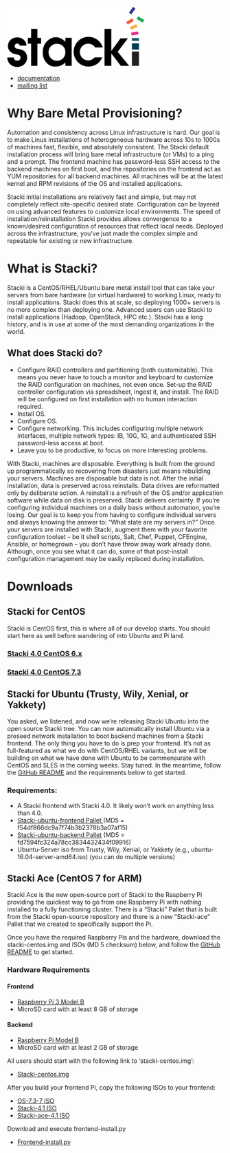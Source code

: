 ![alt tag](logo.png)

* [documentation](https://github.com/StackIQ/stacki/wiki)
* [mailing list](https://groups.google.com/forum/#!forum/stacki)

# Why Bare Metal Provisioning?
 
Automation and consistency across Linux infrastructure is hard. Our goal is to make Linux installations of heterogeneous hardware across 10s to 1000s of machines fast, flexible, and absolutely consistent.
The Stacki default installation process will bring bare metal infrastructure (or VMs) to a ping and a prompt. The frontend machine has password-less SSH access to the backend machines on first boot, and the repositories on the frontend act as YUM repositories for all backend machines. All machines will be at the latest kernel and RPM revisions of the OS and installed applications.

Stacki initial installations are relatively fast and simple, but may not completely reflect site-specific desired state. Configuration can be layered on using advanced features to customize local environments. The speed of installation/reinstallation Stacki provides allows convergence to a known/desired configuration of resources that reflect local needs. Deployed across the infrastructure, you’ve just made the complex simple and repeatable for existing or new infrastructure.

# What is Stacki?

Stacki is a CentOS/RHEL/Ubuntu bare metal install tool that can take your servers from bare hardware (or virtual hardware) to working Linux, ready to install applications. Stacki does this at scale, so deploying 1000+ servers is no more complex than deploying one. Advanced users can use Stacki to install applications (Hadoop, OpenStack, HPC etc.). Stacki has a long history, and is in use at some of the most demanding organizations in the world.
 
## What does Stacki do?

* Configure RAID controllers and partitioning (both customizable). This means you never have to touch a monitor and keyboard to customize the RAID configuration on machines, not even once. Set-up the RAID controller configuration via spreadsheet, ingest it, and install. The RAID will be configured on first installation with no human interaction required.
* Install OS.
* Configure OS.
* Configure networking. This includes configuring multiple network interfaces, multiple network types: IB, 10G, 1G, and authenticated SSH password-less access at boot.
* Leave you to be productive, to focus on more interesting problems.

With Stacki, machines are disposable. Everything is built from the ground up programmatically so recovering from disasters just means rebuilding your servers.
Machines are disposable but data is not. After the initial installation, data is preserved across reinstalls. Data drives are reformatted only by deliberate action. A reinstall is a refresh of the OS and/or application software while data on disk is preserved.
Stacki delivers certainty. If you’re configuring individual machines on a daily basis without automation, you’re losing. Our goal is to keep you from having to configure individual servers and always knowing the answer to: “What state are my servers in?”
Once your servers are installed with Stacki, augment them with your favorite configuration toolset – be it shell scripts, Salt, Chef, Puppet, CFEngine, Ansible, or homegrown – you don’t have throw away work already done. Although, once you see what it can do, some of that post-install configuration management may be easily replaced during installation.

# Downloads

## Stacki for CentOS

Stacki is CentOS first, this is where all of our develop starts.  You should start here as well before wandering of into Ubuntu and Pi land.


### [Stacki 4.0 CentOS 6.x](http://stacki.s3.amazonaws.com/public/pallets/4.0/open-source/stackios-4.0-6.x.x86_64.disk1.iso?id=%22download_iso6_button%22&source=%22https://www.stackiq.com/downloads/%22&page=%22/downloads/%22)

### [ Stacki 4.0 CentOS 7.3](http://stacki.s3.amazonaws.com/public/pallets/4.0/open-source/stackios-4.0_c4aff2a-7.x.x86_64.disk1.iso?id=%22download_iso7_button%22&source=%22https://www.stackiq.com/downloads/%22&page=%22/downloads/%22)


## Stacki for Ubuntu (Trusty, Wily, Xenial, or Yakkety)

You asked, we listened, and now we’re releasing Stacki Ubuntu into the open source Stacki tree. You can now automatically install Ubuntu via a preseed network installation to boot backend machines from a Stacki frontend. The only thing you have to do is prep your frontend.
It’s not as full-featured as what we do with CentOS/RHEL variants, but we will be building on what we have done with Ubuntu to be commensurate with CentOS and SLES in the coming weeks. Stay tuned.
In the meantime, follow the [GitHub README](https://github.com/Teradata/stacki-ubuntu/blob/master/README.md) and the requirements below to get started.

### Requirements:

* A Stacki frontend with Stacki 4.0. It likely won’t work on anything less than 4.0.
* [Stacki-ubuntu-frontend Pallet ](https://s3.amazonaws.com/stacki/public/pallets/4.0/open-source/stacki-ubuntu-frontend-4.0_20170414_c4aff2a-7.x.x86_64.disk1.iso) (MD5 = f54df866dc9a7f74b3b2378b3a07af15)
* [Stacki-ubuntu-backend Pallet](https://s3.amazonaws.com/stacki/public/pallets/4.0/open-source/stacki-ubuntu-backend-4.0_20170414_c4aff2a-7.x.x86_64.disk1.iso) (MD5 = fd7594fc324a78cc3834432434f09916)
* Ubuntu-Server iso from Trusty, Wily, Xenial, or Yakkety (e.g., ubuntu-16.04-server-amd64.iso) (you can do multiple versions)

## Stacki Ace (CentOS 7 for ARM)

Stacki Ace is the new open-source port of Stacki to the Raspberry Pi providing the quickest way to go from one Raspberry Pi with nothing installed to a fully functioning cluster. There is a “Stacki” Pallet that is built from the Stacki open-source repository and there is a new “Stacki-ace” Pallet that we created to specifically support the Pi.

Once you have the required Raspberry Pis and the hardware, download the stacki-centos.img and ISOs (MD 5 checksum) below, and follow the [GitHub README](https://github.com/Teradata/stacki-ace/blob/master/README.md) to get started.

### Hardware Requirements

#### Frontend
* [Raspberry Pi 3 Model B](https://www.raspberrypi.org/products/raspberry-pi-3-model-b/)
* MicroSD card with at least 8 GB of storage

#### Backend

* [Raspberry Pi Model B](https://www.raspberrypi.org/products/raspberry-pi-3-model-b/)
* MicroSD card with at least 2 GB of storage

All users should start with the following link to ‘stacki-centos.img’:

* [Stacki-centos.img](http://stacki.s3.amazonaws.com/public/pallets/4.1/open-source/ace/stacki-centos.img?id=%22download_stackicentosrpimg_link%22&source=%22https://www.stackiq.com/downloads/%22&page=%22/downloads/%22)

After you build your frontend Pi, copy the following ISOs to your frontend:

* [OS-7.3-7 ISO](http://stacki.s3.amazonaws.com/public/pallets/4.1/open-source/ace/os-7.3-7.x.armv7hl.disk1.iso?id=%22download_os737rpiso_link%22&source=%22https://www.stackiq.com/downloads/%22&page=%22/downloads/%22)
* [Stacki-4.1 ISO](http://stacki.s3.amazonaws.com/public/pallets/4.1/open-source/ace/stacki-4.1-7.x.armv7hl.disk1.iso?id=%22download_stacki4isorp_link%22&source=%22https://www.stackiq.com/downloads/%22&page=%22/downloads/%22)
* [Stacki-ace-4.1 ISO](http://stacki.s3.amazonaws.com/public/pallets/4.1/open-source/ace/stacki-ace-4.1-7.x.armv7hl.disk1.iso?id=%22download_stackiace4iso_link%22&source=%22https://www.stackiq.com/downloads/%22&page=%22/downloads/%22)

Download and execute frontend-install.py

* [Frontend-install.py](http://stacki.s3.amazonaws.com/public/pallets/4.1/open-source/ace/frontend-install.py)



